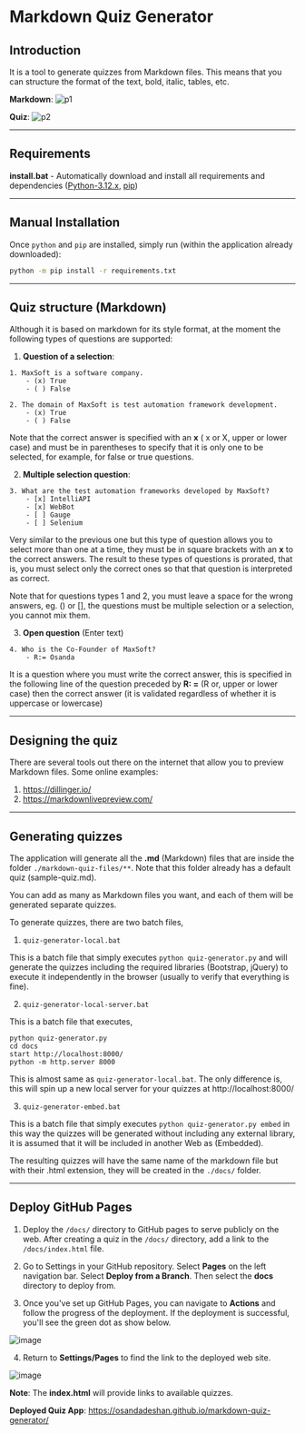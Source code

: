 # Markdown Quiz Generator

## Introduction
It is a tool to generate quizzes from Markdown files. This means that you can structure the format of the text, bold, italic, tables, etc.

**Markdown**:
![p1](https://raw.githubusercontent.com/osandadeshan/markdown-quiz-generator/master/app/static/sample-quiz-md-file.PNG)

**Quiz**:
![p2](https://raw.githubusercontent.com/osandadeshan/markdown-quiz-generator/master/app/static/sample-quiz-animation.gif)

---

## Requirements
**install.bat** - Automatically download and install all requirements and dependencies ([Python-3.12.x](https://www.python.org/), [pip](https://pypi.org/project/pip/))

---

## Manual Installation
Once `python` and `pip` are installed, simply run (within the application already downloaded):

```bash
python -m pip install -r requirements.txt
```

---

## Quiz structure (Markdown)
Although it is based on markdown for its style format, at the moment the following types of questions are supported:

1. **Question of a selection**:
```text
1. MaxSoft is a software company.
    - (x) True
    - ( ) False
```
```text
2. The domain of MaxSoft is test automation framework development.
    - (x) True
    - ( ) False 
```
Note that the correct answer is specified with an **x** ( x or X, upper or lower case) and must be in parentheses to specify that it is only one to be selected, for example, for false or true questions.

2. **Multiple selection question**:
```text
3. What are the test automation frameworks developed by MaxSoft?
    - [x] IntelliAPI
    - [x] WebBot
    - [ ] Gauge
    - [ ] Selenium
```
Very similar to the previous one but this type of question allows you to select more than one at a time, they must be in square brackets with an **x** to the correct answers. The result to these types of questions is prorated, that is, you must select only the correct ones so that that question is interpreted as correct.

Note that for questions types 1 and 2, you must leave a space for the wrong answers, eg. () or [], the questions must be multiple selection or a selection, you cannot mix them.

3. **Open question** (Enter text)
```text
4. Who is the Co-Founder of MaxSoft?
    - R:= Osanda
```
It is a question where you must write the correct answer, this is specified in the following line of the question preceded by **R: =** (R or, upper or lower case) then the correct answer (it is validated regardless of whether it is uppercase or lowercase)

---

## Designing the quiz
There are several tools out there on the internet that allow you to preview Markdown files. 
Some online examples:

1. https://dillinger.io/
2. https://markdownlivepreview.com/

---

## Generating quizzes
The application will generate all the **.md** (Markdown) files that are inside the folder `./markdown-quiz-files/**`. Note that this folder already has a default quiz (sample-quiz.md).

You can add as many as Markdown files you want, and each of them will be generated separate quizzes.

To generate quizzes, there are two batch files,
1. `quiz-generator-local.bat`

This is a batch file that simply executes `python quiz-generator.py` and will generate the quizzes including the required libraries (Bootstrap, jQuery) to execute it independently in the browser (usually to verify that everything is fine).

2. `quiz-generator-local-server.bat`

This is a batch file that executes, 

```
python quiz-generator.py
cd docs
start http://localhost:8000/
python -m http.server 8000
```

This is almost same as `quiz-generator-local.bat`. The only difference is, this will spin up a new local server for your quizzes at http://localhost:8000/

3. `quiz-generator-embed.bat`

This is a batch file that simply executes `python quiz-generator.py embed` in this way the quizzes will be generated without including any external library, it is assumed that it will be included in another Web as (Embedded).

The resulting quizzes will have the same name of the markdown file but with their .html extension, they will be created in the `./docs/` folder.

---

## Deploy GitHub Pages

1. Deploy the `/docs/` directory to GitHub pages to serve publicly on the web. After creating a quiz in the `/docs/` directory, add a link to the `/docs/index.html` file.

2. Go to Settings in your GitHub repository. Select **Pages** on the left navigation bar.  Select **Deploy from a Branch**.  Then select the **docs** directory to deploy from.

3. Once you've set up GitHub Pages, you can navigate to **Actions** and follow the progress of the deployment.  If the deployment is successful, you'll see the green dot as show below.

![image](https://github.com/user-attachments/assets/f4290cb3-4560-4174-a6c6-2776ab9faec7)

4. Return to **Settings/Pages** to find the link to the deployed web site.

![image](https://github.com/user-attachments/assets/fac9a6e5-db6e-4807-8fd2-a814280f0ae0)

**Note**: The **index.html** will provide links to available quizzes.

**Deployed Quiz App**: https://osandadeshan.github.io/markdown-quiz-generator/

